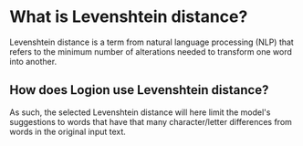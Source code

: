 # What is Levenshtein distance?

Levenshtein distance is a term from natural language processing (NLP) that refers to the minimum number of alterations needed to transform one word into another.

## How does Logion use Levenshtein distance?

As such, the selected Levenshtein distance will here limit the model's suggestions to words that have that many character/letter differences from words in the original input text.